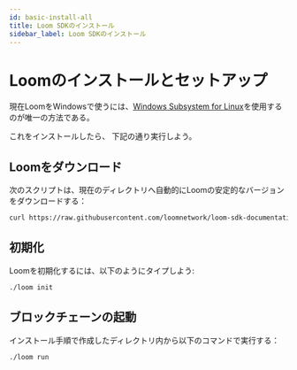 ```yaml
---
id: basic-install-all
title: Loom SDKのインストール
sidebar_label: Loom SDKのインストール
---
```


# Loomのインストールとセットアップ

現在LoomをWindowsで使うには、[Windows Subsystem for Linux](https://docs.microsoft.com/en-us/windows/wsl/install-win10)を使用するのが唯一の方法である。

これをインストールしたら、 下記の通り実行しよう。

## Loomをダウンロード

次のスクリプトは、現在のディレクトリへ自動的にLoomの安定的なバージョンをダウンロードする：

```bash
curl https://raw.githubusercontent.com/loomnetwork/loom-sdk-documentation/master/scripts/get_loom.sh | sh
```

## 初期化

Loomを初期化するには、以下のようにタイプしよう:

```bash
./loom init
```

## ブロックチェーンの起動

インストール手順で作成したディレクトリ内から以下のコマンドで実行する：

```bash
./loom run
```
